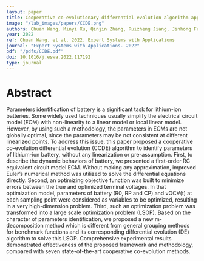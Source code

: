 ```yaml
---
layout: paper
title: Cooperative co-evolutionary differential evolution algorithm applied for parameters identification of lithium-ion batteries
image: "/lab_images/papers/CCDE.png"
authors: Chuan Wang, Minyi Xu, Qinjin Zhang, Ruizheng Jiang, Jinhong Feng, Yi Wei, Yancheng Liu
year: 2022
ref: Chuan Wang. et al. 2022. Expert Systems with Applications
journal: "Expert Systems with Applications. 2022"
pdf: "/pdfs/CCDE.pdf"
doi: 10.1016/j.eswa.2022.117192
type: journal
---
```


# Abstract

Parameters identification of battery is a significant task for lithium-ion batteries. Some widely used techniques usually simplify the electrical circuit model (ECM) with non-linearity to a linear model or local linear model. However, by using such a methodology, the parameters in ECMs are not globally optimal, since the parameters may be not consistent at different linearized points. To address this issue, this paper proposed a cooperative co-evolution differential evolution (CCDE) algorithm to identify parameters of lithium-ion battery, without any linearization or pre-assumption. First, to describe the dynamic behaviors of battery, we presented a first-order RC equivalent circuit model ECM. Without making any approximation, improved Euler’s numerical method was utilized to solve the differential equations directly. Second, an optimizing objective function was built to minimize errors between the true and optimized terminal voltages. In that optimization model, parameters of battery (R0, RP and CP) and vOCV(t) at each sampling point were considered as variables to be optimized, resulting in a very high-dimension problem. Third, such an optimization problem was transformed into a large scale optimization problem (LSOP). Based on the character of parameters identification, we proposed a new m-decomposition method which is different from general grouping methods for benchmark functions and its corresponding differential evolution (DE) algorithm to solve this LSOP. Comprehensive experimental results demonstrated effectiveness of the proposed framework and methodology, compared with seven state-of-the-art cooperative co-evolution methods.